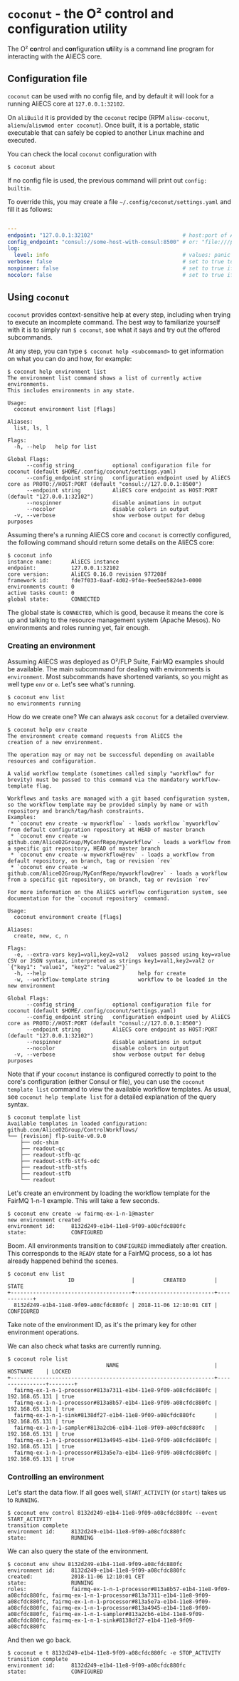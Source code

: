 # `coconut` - the O² control and configuration utility

The O² **co**ntrol and **con**figuration **ut**ility is a command line program for interacting with the AliECS core.

## Configuration file

`coconut` can be used with no config file, and by default it will look for a running AliECS
core at `127.0.0.1:32102`.

On `aliBuild` it is provided by the `coconut` recipe (RPM `alisw-coconut`, `alienv`/`aliswmod enter coconut`). Once built, it is a portable, static executable that can safely be copied to another Linux machine and executed.

You can check the local `coconut` configuration with
```
$ coconut about
```

If no config file is used, the previous command will print out `config: builtin`.

To override this, you may create a file `~/.config/coconut/settings.yaml` and fill it as follows:
```yaml

---
endpoint: "127.0.0.1:32102"                            # host:port of AliECS core
config_endpoint: "consul://some-host-with-consul:8500" # or: "file:///path/to/o2control-core/config.yaml", AliECS configuration endpoint
log:
  level: info                                          # values: panic fatal error warning info debug
verbose: false                                         # set to true to debug coconut
nospinner: false                                       # set to true if calling coconut from a script
nocolor: false                                         # set to true if calling coconut from a script
```

## Using `coconut`

`coconut` provides context-sensitive help at every step, including when trying to execute an incomplete command.
The best way to familiarize yourself with it is to simply run `$ coconut`, see what it says and try out
the offered subcommands.

At any step, you can type `$ coconut help <subcommand>` to get information on what you can do and how, for example:

```
$ coconut help environment list
The environment list command shows a list of currently active environments.
This includes environments in any state.

Usage:
  coconut environment list [flags]

Aliases:
  list, ls, l

Flags:
  -h, --help   help for list

Global Flags:
      --config string            optional configuration file for coconut (default $HOME/.config/coconut/settings.yaml)
      --config_endpoint string   configuration endpoint used by AliECS core as PROTO://HOST:PORT (default "consul://127.0.0.1:8500")
      --endpoint string          AliECS core endpoint as HOST:PORT (default "127.0.0.1:32102")
      --nospinner                disable animations in output
      --nocolor                  disable colors in output
  -v, --verbose                  show verbose output for debug purposes
```

Assuming there's a running AliECS core and `coconut` is correctly configured, the following command should
return some details on the AliECS core:

```
$ coconut info
instance name:      AliECS instance
endpoint:           127.0.0.1:32102
core version:       AliECS 0.16.0 revision 977208f
framework id:       fde7f033-0aaf-4d02-9f4e-9ee5ee5824e3-0000
environments count: 0
active tasks count: 0
global state:       CONNECTED
```

The global state is `CONNECTED`, which is good, because it means the core is up and talking to the
resource management system (Apache Mesos). No environments and roles running yet, fair enough.

### Creating an environment

Assuming AliECS was deployed as O²/FLP Suite, FairMQ examples should be available.
The main subcommand for dealing with environments is `environment`. Most subcommands have
shortened variants, so you might as well type `env` or `e`. Let's see what's running.
```
$ coconut env list
no environments running
```
How do we create one? We can always ask `coconut` for a detailed overview.
```
$ coconut help env create
The environment create command requests from AliECS the
creation of a new environment.

The operation may or may not be successful depending on available resources and configuration.

A valid workflow template (sometimes called simply "workflow" for brevity) must be passed to this command via the mandatory workflow-template flag.

Workflows and tasks are managed with a git based configuration system, so the workflow template may be provided simply by name or with repository and branch/tag/hash constraints.
Examples:
 * `coconut env create -w myworkflow` - loads workflow `myworkflow` from default configuration repository at HEAD of master branch
 * `coconut env create -w github.com/AliceO2Group/MyConfRepo/myworkflow` - loads a workflow from a specific git repository, HEAD of master branch
 * `coconut env create -w myworkflow@rev` - loads a workflow from default repository, on branch, tag or revision `rev`
 * `coconut env create -w github.com/AliceO2Group/MyConfRepo/myworkflow@rev` - loads a workflow from a specific git repository, on branch, tag or revision `rev`

For more information on the AliECS workflow configuration system, see documentation for the `coconut repository` command.

Usage:
  coconut environment create [flags]

Aliases:
  create, new, c, n

Flags:
  -e, --extra-vars key1=val1,key2=val2   values passed using key=value CSV or JSON syntax, interpreted as strings key1=val1,key2=val2 or `{"key1": "value1", "key2": "value2"}`
  -h, --help                             help for create
  -w, --workflow-template string         workflow to be loaded in the new environment

Global Flags:
      --config string            optional configuration file for coconut (default $HOME/.config/coconut/settings.yaml)
      --config_endpoint string   configuration endpoint used by AliECS core as PROTO://HOST:PORT (default "consul://127.0.0.1:8500")
      --endpoint string          AliECS core endpoint as HOST:PORT (default "127.0.0.1:32102")
      --nospinner                disable animations in output
      --nocolor                  disable colors in output
  -v, --verbose                  show verbose output for debug purposes
```

Note that if your `coconut` instance is configured correctly to point to the core's configuration (either Consul
or file), you can use the `coconut template list` command to view the available workflow templates. As usual, see
`coconut help template list` for a detailed explanation of the query syntax.

```
$ coconut template list
Available templates in loaded configuration:
github.com/AliceO2Group/ControlWorkflows/
└── [revision] flp-suite-v0.9.0
    ├── odc-shim
    ├── readout-qc
    ├── readout-stfb-qc
    ├── readout-stfb-stfs-odc
    ├── readout-stfb-stfs
    ├── readout-stfb
    └── readout
```

Let's create an environment by loading the workflow template for the FairMQ 1-n-1 example.
This will take a few seconds.
```
$ coconut env create -w fairmq-ex-1-n-1@master
new environment created
environment id:     8132d249-e1b4-11e8-9f09-a08cfdc880fc
state:              CONFIGURED
```

Boom. All environments transition to `CONFIGURED` immediately after creation.
This corresponds to the `READY` state for a FairMQ process, so a lot has already happened behind the scenes.

```
$ coconut env list
                   ID                  |         CREATED         |   STATE     
+--------------------------------------+-------------------------+------------+
  8132d249-e1b4-11e8-9f09-a08cfdc880fc | 2018-11-06 12:10:01 CET | CONFIGURED  
```
Take note of the environment ID, as it's the primary key for other environment operations.

We can also check what tasks are currently running.

```
$ coconut role list
                               NAME                              |    HOSTNAME    | LOCKED  
+----------------------------------------------------------------+----------------+--------+
  fairmq-ex-1-n-1-processor#813a7311-e1b4-11e8-9f09-a08cfdc880fc | 192.168.65.131 | true    
  fairmq-ex-1-n-1-processor#813a8b57-e1b4-11e8-9f09-a08cfdc880fc | 192.168.65.131 | true    
  fairmq-ex-1-n-1-sink#8138df27-e1b4-11e8-9f09-a08cfdc880fc      | 192.168.65.131 | true    
  fairmq-ex-1-n-1-sampler#813a2cb6-e1b4-11e8-9f09-a08cfdc880fc   | 192.168.65.131 | true    
  fairmq-ex-1-n-1-processor#813a4945-e1b4-11e8-9f09-a08cfdc880fc | 192.168.65.131 | true    
  fairmq-ex-1-n-1-processor#813a5e7a-e1b4-11e8-9f09-a08cfdc880fc | 192.168.65.131 | true    
```

### Controlling an environment

Let's start the data flow. If all goes well, `START_ACTIVITY` (or `start`) takes us to `RUNNING`.

```
$ coconut env control 8132d249-e1b4-11e8-9f09-a08cfdc880fc --event START_ACTIVITY
transition complete
environment id:     8132d249-e1b4-11e8-9f09-a08cfdc880fc
state:              RUNNING
```

We can also query the state of the environment.

```
$ coconut env show 8132d249-e1b4-11e8-9f09-a08cfdc880fc
environment id:     8132d249-e1b4-11e8-9f09-a08cfdc880fc
created:            2018-11-06 12:10:01 CET
state:              RUNNING
roles:              fairmq-ex-1-n-1-processor#813a8b57-e1b4-11e8-9f09-a08cfdc880fc, fairmq-ex-1-n-1-processor#813a7311-e1b4-11e8-9f09-a08cfdc880fc, fairmq-ex-1-n-1-processor#813a5e7a-e1b4-11e8-9f09-a08cfdc880fc, fairmq-ex-1-n-1-processor#813a4945-e1b4-11e8-9f09-a08cfdc880fc, fairmq-ex-1-n-1-sampler#813a2cb6-e1b4-11e8-9f09-a08cfdc880fc, fairmq-ex-1-n-1-sink#8138df27-e1b4-11e8-9f09-a08cfdc880fc
```

And then we go back.
```
$ coconut e t 8132d249-e1b4-11e8-9f09-a08cfdc880fc -e STOP_ACTIVITY  
transition complete
environment id:     8132d249-e1b4-11e8-9f09-a08cfdc880fc
state:              CONFIGURED
```
